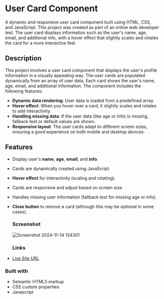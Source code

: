 # User Card Component

A dynamic and responsive user card component built using HTML, CSS, and JavaScript. This project was created as part of an online web developer test. The user card displays information such as the user's name, age, email, and additional info, with a hover effect that slightly scales and rotates the card for a more interactive feel.

## Description

This project involves a user card component that displays the user's profile information in a visually appealing way. The user cards are populated dynamically from an array of user data. Each card shows the user's name, age, email, and additional information. The component includes the following features:

- **Dynamic data rendering**: User data is loaded from a predefined array.
- **Hover effect**: When you hover over a card, it slightly scales and rotates to add interactivity.
- **Handling missing data**: If the user data (like age or info) is missing, fallback text or default values are shown.
- **Responsive layout**: The user cards adapt to different screen sizes, ensuring a good experience on both mobile and desktop devices.

  

## Features

- Display user's **name**, **age**, **email**, and **info**.
- Cards are dynamically created using JavaScript.
- **Hover effect** for interactivity (scaling and rotating).
- Cards are responsive and adjust based on screen size.
- Handles missing user information (fallback text for missing age or info).
- **Close button** to remove a card (although this may be optional in some cases).

  ### Screenshot
  ![Screenshot 2024-11-14 134301](https://github.com/user-attachments/assets/29b0660e-0abd-4d6d-9df6-af1cc1a87f58)

  ### Links

- [Live Site URL](https://testingapp01.netlify.app/)
  
### Built with

- Semantic HTML5 markup
- CSS custom properties
- Javascript
